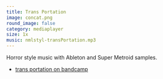 ```yaml
---
title: Trans Portation
image: concat.png
round_image: false
category: mediaplayer
size: 1x
music: nmlstyl-transPortation.mp3
---
```


Horror style music with Ableton and Super Metroid samples.

- [trans portation on bandcamp](https://nmlstyl.bandcamp.com/track/nmlstyl-trans-portation)